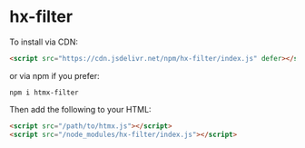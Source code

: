 # hx-filter

To install via CDN:

```html
<script src="https://cdn.jsdelivr.net/npm/hx-filter/index.js" defer></script>
```

or via npm if you prefer:

```
npm i htmx-filter
```

Then add the following to your HTML:

```html
<script src="/path/to/htmx.js"></script>
<script src="/node_modules/hx-filter/index.js"></script>
```
